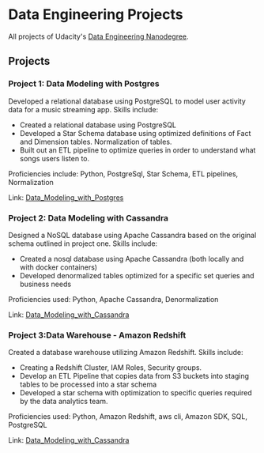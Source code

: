 # Data Engineering Projects
All projects of Udacity's [Data Engineering Nanodegree](https://www.udacity.com/course/data-engineer-nanodegree--nd027). 

## Projects

### Project 1: Data Modeling with Postgres

Developed a relational database using PostgreSQL to model user activity data for a music streaming app. Skills include:
* Created a relational database using PostgreSQL
* Developed a Star Schema database using optimized definitions of Fact and Dimension tables. Normalization of tables.
* Built out an ETL pipeline to optimize queries in order to understand what songs users listen to.

Proficiencies include: Python, PostgreSql, Star Schema, ETL pipelines, Normalization

Link: [Data_Modeling_with_Postgres](https://github.com/Abuelseaoud/Data-Engineering-Nanodegree/tree/main/data%20modeling%20with%20postgres)

### Project 2: Data Modeling with Cassandra

Designed a NoSQL database using Apache Cassandra based on the original schema outlined in project one. Skills include:
* Created a nosql database using Apache Cassandra (both locally and with docker containers)
* Developed denormalized tables optimized for a specific set queries and business needs

Proficiencies used: Python, Apache Cassandra, Denormalization
 
Link: [Data_Modeling_with_Cassandra](https://github.com/Abuelseaoud/Data-Engineering-Nanodegree/tree/main/Data%20Modeling%20with%20Cassandra)


### Project 3:Data Warehouse - Amazon Redshift

Created a database warehouse utilizing Amazon Redshift. Skills include:
* Creating a Redshift Cluster, IAM Roles, Security groups.
* Develop an ETL Pipeline that copies data from S3 buckets into staging tables to be processed into a star schema
* Developed a star schema with optimization to specific queries required by the data analytics team.

Proficiencies used: Python, Amazon Redshift, aws cli, Amazon SDK, SQL, PostgreSQL
 
Link: [Data_Modeling_with_Cassandra](https://github.com/Abuelseaoud/Data-Engineering-Nanodegree/tree/main/Data%20Warehouse)
